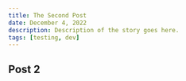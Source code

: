 ```yaml
---
title: The Second Post
date: December 4, 2022
description: Description of the story goes here.
tags: [testing, dev]
---
```


## Post 2